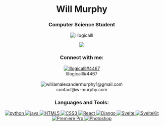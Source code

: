 <h1 align="center">Will Murphy</h1>
<h3 align="center">Computer Science Student</h3>

<p align="center"> <img src="https://komarev.com/ghpvc/?username=Illogicalll&label=Profile%20views&color=0e75b6&style=flat" alt="Illogicalll" /> </p>

<p align="center">
<a>
  <img align="center" src="https://github-readme-stats.vercel.app/api/top-langs/?username=Illogicalll&layout=compact&theme=dark&" />
</a>


<h3 align="center">Connect with me:</h3>
<p align="center">
<a href="https://www.discord.com" target="_blank" rel="noreferrer">
<img align="center" src="https://img.shields.io/badge/Discord-5865F2?style=for-the-badge&logo=discord&logoColor=white" alt="Illogicalll#4467"/>
</a>
</br>
Illogicalll#4467
</br>
</br>
<img align="center" src="https://img.shields.io/badge/Gmail-D14836?style=for-the-badge&logo=gmail&logoColor=white" alt="williamalexandermurphy1@gmail.com"/>
</br>
contact@w-murphy.com

<h3 align="center">Languages and Tools:</h3>
<p align="center"> 
  <a href="https://www.python.org" target="_blank" rel="noreferrer">  <img src="https://img.shields.io/badge/Python-FFD43B?style=for-the-badge&logo=python&logoColor=blue" alt="python"/> </a> 
  <a href="https://openjdk.org/" target"_blank" rel="norefferer"> <img src="https://img.shields.io/badge/OpenJDK-ED8B00?style=for-the-badge&logo=openjdk&logoColor=white" alt="java"/> </a> 
  <a href="https://en.wikipedia.org/wiki/HTML" target="_blank" rel="noreferrer">  <img src="https://img.shields.io/badge/HTML5-E34F26?style=for-the-badge&logo=html5&logoColor=white" alt="HTML5"/> </a>
  <a href="https://en.wikipedia.org/wiki/CSS" target="_blank" rel="noreferrer">  <img src="https://img.shields.io/badge/CSS3-1572B6?style=for-the-badge&logo=css3&logoColor=white" alt="CSS3"/> </a> 
  <a href="https://react.dev/" target="_blank" rel="noreferrer">
  <img src="https://img.shields.io/badge/React-20232A?style=for-the-badge&logo=react&logoColor=61DAFB" alt="React" /> </a>
  <a href="https://www.djangoproject.com/" target="_blank" rel="noreferrer">
  <img src="https://img.shields.io/badge/Django-092E20?style=for-the-badge&logo=django&logoColor=green" alt="Django" /> </a>
  <a href="https://svelte.dev/" target="_blank" rel="noreferrer">
  <img src="https://img.shields.io/badge/Svelte-4A4A55?style=for-the-badge&logo=svelte&logoColor=FF3E00" alt="Svelte" /> </a>
  <a href="https://kit.svelte.dev/" target="_blank" rel="noreferrer">
  <img src="https://img.shields.io/badge/SvelteKit-FF3E00?style=for-the-badge&logo=Svelte&logoColor=white" alt="SvelteKit" /> </a>
  <a href="https://www.adobe.com/uk/products/premiere.html" target="_blank" rel="noreferrer"> <img src="https://img.shields.io/badge/Adobe%20Premiere%20Pro-9999FF?style=for-the-badge&logo=Adobe%20Premiere%20Pro&logoColor=white" alt="Premiere Pro" /> </a> 
  <a href="https://www.adobe.com/uk/products/photoshop.html" target="_blank" rel="noreferrer"> <img src="https://img.shields.io/badge/Adobe%20Photoshop-31A8FF?style=for-the-badge&logo=Adobe%20Photoshop&logoColor=black" alt="Photoshop"/> </a> 
</p>
